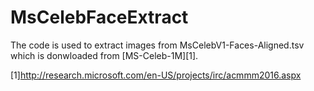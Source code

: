 # MsCelebFaceExtract

The code is used to extract images from MsCelebV1-Faces-Aligned.tsv which is donwloaded from [MS-Celeb-1M][1]. 

[1]http://research.microsoft.com/en-US/projects/irc/acmmm2016.aspx